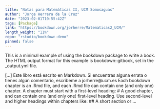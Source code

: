 ```yaml
---
title: "Notas para Matemáticas II, UCM Somosaguas"
author: "Jorge Herrera de la Cruz"
date: "2023-02-01T10:55:42Z"
tags: [Package]
link: "https://bookdown.org/jorherre/Matematicas2_UCM/"
length_weight: "11%"
repo: "rstudio/bookdown-demo"
pinned: false
---
```


<p>This is a minimal example of using the bookdown package to write a book.
The HTML output format for this example is bookdown::gitbook,
set in the _output.yml file.</p> [...] Este libro está escrito en Markdown. Si encuentras alguna errata o tienes algún comentario, escríbeme a jorherre@ucm.es Each bookdown chapter is an .Rmd file, and each .Rmd file can contain one (and only one) chapter. A chapter must start with a first-level heading: # A good chapter, and can contain one (and only one) first-level heading. Use second-level and higher headings within chapters like: ## A short section or ...
